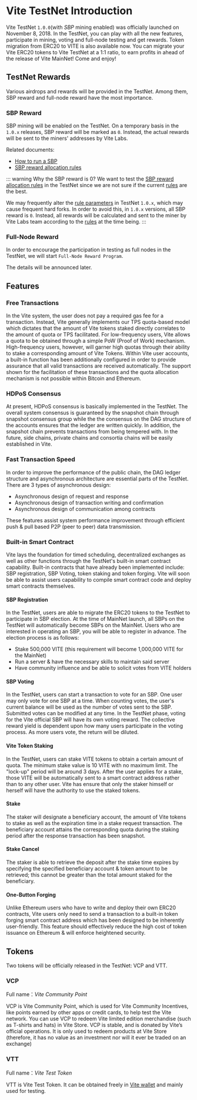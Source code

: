 # Vite TestNet Introduction

Vite TestNet `1.0.0`(with *SBP* mining enabled) was officially launched on November 8, 2018.
In the TestNet, you can play with all the new features, participate in mining, voting and full-node testing and get rewards.
Token migration from ERC20 to VITE is also available now. You can migrate your Vite ERC20 tokens to Vite TestNet at a 1:1 ratio, to earn profits in ahead of the release of Vite MainNet! Come and enjoy!

## TestNet Rewards

Various airdrops and rewards will be provided in the TestNet. Among them, SBP reward and full-node reward have the most importance.

### SBP Reward

SBP mining will be enabled on the TestNet. On a temporary basis in the `1.0.x` releases, SBP reward will be marked as `0`. Instead, the actual rewards will be sent to the miners' addresses by Vite Labs.

Related documents:

* [How to run a SBP][sbp-manage]
* [SBP reward allocation rules][sbp-reward]

::: warning Why the SBP reward is 0?
We want to test the [SBP reward allocation rules][sbp-reward] in the TestNet since we are not sure if the current [rules][sbp-reward] are the best.

We may frequently alter the [rule parameters][sbp-reward] in TestNet `1.0.x`, which may cause frequent hard forks. In order to avoid this, in `1.0.x` versions, all SBP reward is `0`.
Instead, all rewards will be calculated and sent to the miner by Vite Labs team according to the [rules][sbp-reward] at the time being.
:::

### Full-Node Reward

In order to encourage the participation in testing as full nodes in the TestNet, we will start `Full-Node Reward Program`.

The details will be announced later.

## Features

### Free Transactions

In the Vite system, the user does not pay a required gas fee for a transaction. Instead, Vite generally implements our TPS quota-based model which dictates that the amount of Vite tokens staked directly correlates to the amount of quota or TPS facilitated. For low-frequency users, Vite allows a quota to be obtained through a simple PoW (Proof of Work) mechanism. High-frequency users, however, will garner high quotas through their ability to stake a corresponding amount of Vite Tokens.
Within Vite user accounts, a built-in function has been additionally configured in order to provide assurance that all valid transactions are received automatically. The support shown for the facilitation of these transactions and the quota allocation mechanism is not possible within Bitcoin and Ethereum.

### HDPoS Consensus

At present, HDPoS consensus is basically implemented in the TestNet. The overall system consensus is guaranteed by the snapshot chain through snapshot consensus group while the the consensus on the DAG structure of the accounts ensures that the ledger are written quickly. In addition, the snapshot chain prevents transactions from being tempered with. 
In the future, side chains, private chains and consortia chains will be easily established in Vite.

### Fast Transaction Speed

In order to improve the performance of the public chain, the DAG ledger structure and asynchronous architecture are essential parts of the TestNet. There are 3 types of asynchronous design: 

* Asynchronous design of request and response 
* Asynchronous design of transaction writing and confirmation 
* Asynchronous design of communication among contracts

These features assist system performance improvement through efficient push & pull based P2P (peer to peer) data transmission.

### Built-in Smart Contract

Vite lays the foundation for timed scheduling, decentralized exchanges as well as other functions through the TestNet's built-in smart contract capability. Built-in contracts that have already been implemented include: SBP registration, SBP Voting, token staking and token forging. Vite will soon be able to assist users capability to compile smart contract code and deploy smart contracts themselves.

#### SBP Registration

In the TestNet, users are able to migrate the ERC20 tokens to the TestNet to participate in SBP election. At the time of MainNet launch, all SBPs on the TestNet will automatically become SBPs on the MainNet. Users who are interested in operating an SBP, you will be able to register in advance. The election process is as follows:

* Stake 500,000 VITE (this requirement will become 1,000,000 VITE for the MainNet)
* Run a server & have the necessary skills to maintain said server
* Have community influence and be able to solicit votes from VITE holders

#### SBP Voting

In the TestNet, users can start a transaction to vote for an SBP. One user may only vote for one SBP at a time. When counting votes, the user's current balance will be used as the number of votes sent to the SBP. Submitted votes can be modified at any time. In the TestNet phase, voting for the Vite official SBP will have its own voting reward. The collective reward yield is dependent upon how many users participate in the voting process. As more users vote, the return will be diluted.

#### Vite Token Staking

In the TestNet, users can stake VITE tokens to obtain a certain amount of quota. The minimum stake value is 10 VITE with no maximum limit. The "lock-up" period will be around 3 days. After the user applies for a stake, those VITE will be automatically sent to a smart contract address rather than to any other user. Vite has ensure that only the staker himself or herself will have the authority to use the staked tokens.

#### Stake

The staker will designate a beneficiary account, the amount of Vite tokens to stake as well as the expiration time in a stake request transaction. The beneficiary account attains the corresponding quota during the staking period after the response transaction has been snapshot.

#### Stake Cancel

The staker is able to retrieve the deposit after the stake time expires by specifying the specified beneficiary account & token amount to be retrieved; this cannot be greater than the total amount staked for the beneficiary.

#### One-Button Forging

Unlike Ethereum users who have to write and deploy their own ERC20 contracts, Vite users only need to send a transaction to a built-in token forging smart contract address which has been designed to be inherently user-friendly. This feature should effectively reduce the high cost of token issuance on Ethereum & will enforce heightened security.

## Tokens

Two tokens will be officially released in the TestNet: VCP and VTT.

### VCP

Full name：*Vite Community Point*

VCP is Vite Community Point, which is used for Vite Community Incentives, like points earned by other apps or credit cards, to help test the Vite network. You can use VCP to redeem Vite limited edition merchandise (such as T-shirts and hats) in Vite Store. VCP is stable, and is donated by Vite’s official operations. It is only used to redeem products at Vite Store (therefore, it has no value as an investment nor will it ever be traded on an exchange)

### VTT

Full name：*Vite Test Token*

VTT is Vite Test Token. It can be obtained freely in [Vite wallet][web-wallet] and mainly used for testing.

[sbp-reward]: <../rule/sbp.html#出块奖励>
[sbp-manage]: <../node/sbp.html>
[web-wallet]: <https://wallet.vite.net>

